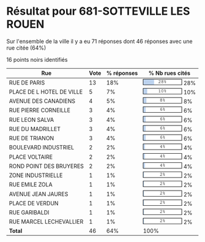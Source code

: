 # Résultat pour 681-SOTTEVILLE LES ROUEN

Sur l'ensemble de la ville il y a eu 71 réponses dont 46 réponses avec une rue citée (64%)

16 points noirs identifiés

| Rue | Vote | % réponses | % Nb rues cités|
|-----|------|------------|----------------|
| RUE DE PARIS | 13 | 18% | <img src="../../img/bar_28.gif" />&nbsp;28%|
| PLACE DE L HOTEL DE VILLE | 5 | 7% | <img src="../../img/bar_10.gif" />&nbsp;10%|
| AVENUE DES CANADIENS | 4 | 5% | <img src="../../img/bar_8.gif" />&nbsp;8%|
| RUE PIERRE CORNEILLE | 3 | 4% | <img src="../../img/bar_6.gif" />&nbsp;6%|
| RUE LEON SALVA | 3 | 4% | <img src="../../img/bar_6.gif" />&nbsp;6%|
| RUE DU MADRILLET | 3 | 4% | <img src="../../img/bar_6.gif" />&nbsp;6%|
| RUE DE TRIANON | 3 | 4% | <img src="../../img/bar_6.gif" />&nbsp;6%|
| BOULEVARD INDUSTRIEL | 2 | 2% | <img src="../../img/bar_4.gif" />&nbsp;4%|
| PLACE VOLTAIRE | 2 | 2% | <img src="../../img/bar_4.gif" />&nbsp;4%|
| ROND POINT DES BRUYERES | 2 | 2% | <img src="../../img/bar_4.gif" />&nbsp;4%|
| ZONE INDUSTRIELLE | 1 | 1% | <img src="../../img/bar_2.gif" />&nbsp;2%|
| RUE EMILE ZOLA | 1 | 1% | <img src="../../img/bar_2.gif" />&nbsp;2%|
| AVENUE JEAN JAURES | 1 | 1% | <img src="../../img/bar_2.gif" />&nbsp;2%|
| PLACE DE VERDUN | 1 | 1% | <img src="../../img/bar_2.gif" />&nbsp;2%|
| RUE GARIBALDI | 1 | 1% | <img src="../../img/bar_2.gif" />&nbsp;2%|
| RUE MARCEL LECHEVALLIER | 1 | 1% | <img src="../../img/bar_2.gif" />&nbsp;2%|
| **Total** | 46 | 64% | 100%|

